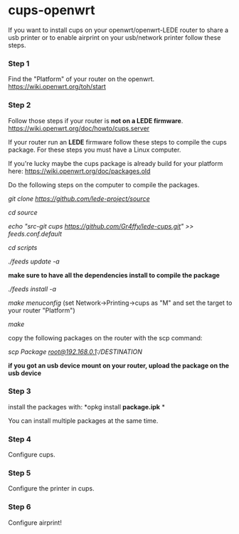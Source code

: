 # cups-openwrt
If you want to install cups on your openwrt/openwrt-LEDE router to share a usb printer or to enable airprint on your usb/network printer follow these steps.

### Step 1
Find the "Platform" of your router on the openwrt. https://wiki.openwrt.org/toh/start

### Step 2
Follow those steps if your router is **not on a LEDE firmware**. https://wiki.openwrt.org/doc/howto/cups.server

If your router run an **LEDE** firmware follow these steps to compile the cups package. For these steps you must have a Linux computer. 

If you're lucky maybe the cups package is already build for your platform here: https://wiki.openwrt.org/doc/packages.old

Do the following steps on the computer to compile the packages.

*git clone https://github.com/lede-project/source*

*cd source*

*echo "src-git cups https://github.com/Gr4ffy/lede-cups.git" >> feeds.conf.default*

*cd scripts*

*./feeds update -a*

**make sure to have all the dependencies install to compile the package**

*./feeds install -a*

*make menuconfig* (set Network->Printing->cups as "M" and set the target to your router "Platform")

*make*

copy the following packages on the router with the scp command: 


*scp Package root@192.168.0.1:/DESTINATION*

**if you got an usb device mount on your router, upload the package on the usb device**

### Step 3
install the packages with:
*opkg install **package.ipk** *

You can install multiple packages at the same time.

### Step 4
Configure cups.

### Step 5
Configure the printer in cups.

### Step 6
Configure airprint!

